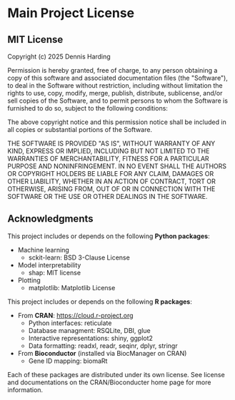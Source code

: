 # Main Project License

## MIT License

Copyright (c) 2025 Dennis Harding

Permission is hereby granted, free of charge, to any person obtaining a copy
of this software and associated documentation files (the "Software"), to deal
in the Software without restriction, including without limitation the rights
to use, copy, modify, merge, publish, distribute, sublicense, and/or sell
copies of the Software, and to permit persons to whom the Software is
furnished to do so, subject to the following conditions:

The above copyright notice and this permission notice shall be included in all
copies or substantial portions of the Software.

THE SOFTWARE IS PROVIDED "AS IS", WITHOUT WARRANTY OF ANY KIND, EXPRESS OR
IMPLIED, INCLUDING BUT NOT LIMITED TO THE WARRANTIES OF MERCHANTABILITY,
FITNESS FOR A PARTICULAR PURPOSE AND NONINFRINGEMENT. IN NO EVENT SHALL THE
AUTHORS OR COPYRIGHT HOLDERS BE LIABLE FOR ANY CLAIM, DAMAGES OR OTHER
LIABILITY, WHETHER IN AN ACTION OF CONTRACT, TORT OR OTHERWISE, ARISING FROM,
OUT OF OR IN CONNECTION WITH THE SOFTWARE OR THE USE OR OTHER DEALINGS IN THE
SOFTWARE.


## Acknowledgments
This project includes or depends on the following **Python packages**:
* Machine learning
  * sckit-learn: BSD 3-Clause License
* Model interpretability
  * shap: MIT license
* Plotting
  * matplotlib: Matplotlib License

This project includes or depends on the following **R packages**:
 * From **CRAN**: https://cloud.r-project.org
    * Python interfaces: reticulate
    * Database managment: RSQLite, DBI, glue
    * Interactive representations: shiny, ggplot2
    * Data formatting: readxl, readr, seqinr, dplyr, stringr
 * From **Bioconductor** (installed via BiocManager on CRAN)
    * Gene ID mapping: biomaRt

Each of these packages are distributed under its own license. See license and documentations on the CRAN/Bioconducter home page for more information.
